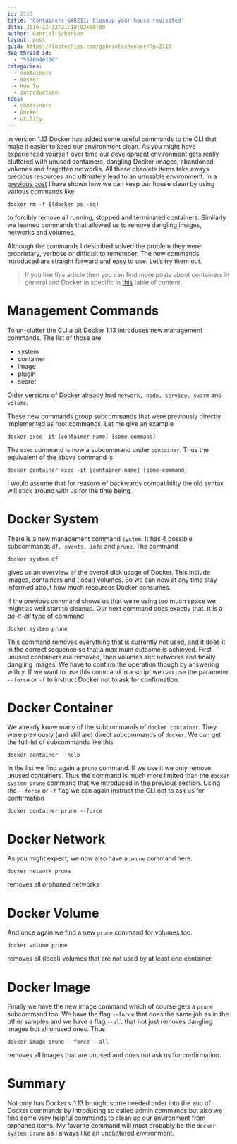 ```yaml
---
id: 2113
title: 'Containers &#8211; Cleanup your house revisited'
date: 2016-12-12T21:10:02+00:00
author: Gabriel Schenker
layout: post
guid: https://lostechies.com/gabrielschenker/?p=2113
dsq_thread_id:
  - "5376046126"
categories:
  - containers
  - docker
  - How To
  - introduction
tags:
  - containers
  - Docker
  - utility
---
```

In version 1.13 Docker has added some useful commands to the CLI that make it easier to keep our environment clean. As you might have experienced yourself over time our development environment gets really cluttered with unused containers, dangling Docker images, abandoned volumes and forgotten networks. All these obsolete items take aways precious resources and ultimately lead to an unusable environment. In a [previous post](https://lostechies.com/gabrielschenker/2016/08/14/containers-clean-up-your-house/) I have shown how we can keep our house clean by using various commands like

    docker rm -f $(docker ps -aq)
    

to forcibly remove all running, stopped and terminated containers. Similarly we learned commands that allowed us to remove dangling images, networks and volumes.

Although the commands I described solved the problem they were proprietary, verbose or difficult to remember. The new commands introduced are straight forward and easy to use. Let&#8217;s try them out.

> If you like this article then you can find more posts about containers in general and Docker in specific in [this](https://lostechies.com/gabrielschenker/2016/08/26/containers-an-index/) table of content.

# Management Commands

To un-clutter the CLI a bit Docker 1.13 introduces new management commands. The list of those are

  * system
  * container
  * image
  * plugin
  * secret

Older versions of Docker already had `network, node, service, swarm` and `volume`.

These new commands group subcommands that were previously directly implemented as root commands. Let me give an example

    docker exec -it [container-name] [some-command]
    

The `exec` command is now a subcommand under `container`. Thus the equivalent of the above command is

    docker container exec -it [container-name] [some-command]
    

I would assume that for reasons of backwards compatibility the old syntax will stick around with us for the time being.

# Docker System

There is a new management command `system`. It has 4 possible subcommands `df, events, info` and `prune`. The command

    docker system df
    

gives us an overview of the overall disk usage of Docker. This include images, containers and (local) volumes. So we can now at any time stay informed about how much resources Docker consumes.

If the previous command shows us that we&#8217;re using too much space we might as well start to cleanup. Our next command does exactly that. It is a _do-it-all_ type of command

    docker system prune
    

This command removes everything that is currently not used, and it does it in the correct sequence so that a maximum outcome is achieved. First unused containers are removed, then volumes and networks and finally dangling images. We have to confirm the operation though by answering with `y`. If we want to use this command in a script we can use the parameter `--force` or `-f` to instruct Docker not to ask for confirmation.

# Docker Container

We already know many of the subcommands of `docker container`. They were previously (and still are) direct subcommands of `docker`. We can get the full list of subcommands like this

    docker container --help
    

In the list we find again a `prune` command. If we use it we only remove unused containers. Thus the command is much more limited than the `docker system prune` command that we introduced in the previous section. Using the `--force` or `-f` flag we can again instruct the CLI not to ask us for confirmation

    docker container prune --force
    

# Docker Network

As you might expect, we now also have a `prune` command here.

    docker network prune
    

removes all orphaned networks

# Docker Volume

And once again we find a new `prune` command for volumes too.

    docker volume prune
    

removes all (local) volumes that are not used by at least one container.

# Docker Image

Finally we have the new image command which of course gets a `prune` subcommand too. We have the flag `--force` that does the same job as in the other samples and we have a flag `--all` that not just removes dangling images but all unused ones. Thus

    docker image prune --force --all
    

removes all images that are unused and does not ask us for confirmation.

# Summary

Not only has Docker v 1.13 brought some needed order into the zoo of Docker commands by introducing so called admin commands but also we find some very helpful commands to clean up our environment from orphaned items. My favorite command will most probably be the `docker system prune` as I always like an uncluttered environment.